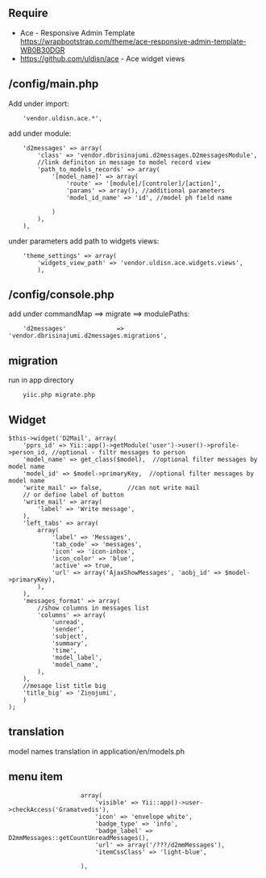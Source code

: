 Require
-------


* Ace - Responsive Admin Template https://wrapbootstrap.com/theme/ace-responsive-admin-template-WB0B30DGR
* https://github.com/uldisn/ace - Ace widget views



/config/main.php
----------------

Add under import:

        'vendor.uldisn.ace.*', 

add under module: 

        'd2messages' => array( 
            'class' => 'vendor.dbrisinajumi.d2messages.D2messagesModule',
            //link definiton in message to model record view
            'path_to_models_records' => array(
                '[model_name]' => array(
                    'route' => '[module]/[controler]/[action]',
                    'params' => array(), //additional parameters
                    'model_id_name' => 'id', //model ph field name
                    
                )
            ),
        ),
        

under parameters add path to widgets views: 
    
        'theme_settings' => array(
            'widgets_view_path' => 'vendor.uldisn.ace.widgets.views',
            ),    

/config/console.php
----------------

add under commandMap ==> migrate ==> modulePaths: 

        'd2messages'              => 'vendor.dbrisinajumi.d2messages.migrations',  
        
migration
---------
run in app directory 

        yiic.php migrate.php
            
        
        
Widget
------

    $this->widget('D2Mail', array(
        'pprs_id' => Yii::app()->getModule('user')->user()->profile->person_id, //optional - filtr messages to person
        'model_name' => get_class($model),  //optional filter messages by model name
        'model_id' => $model->primaryKey,  //optional filter messages by model name        
        'write_mail' => false,       //can not write mail
        // or define label of button
        'write_mail' => array(
            'label' => 'Write message',
        ),        
        'left_tabs' => array(
            array(
                'label' => 'Messages',
                'tab_code' => 'messages',
                'icon' => 'icon-inbox',
                'icon_color' => 'blue',
                'active' => true,
                'url' => array('AjaxShowMessages', 'aobj_id' => $model->primaryKey),
            ),
        ),
        'messages_format' => array(
            //show columns in messages list
            'columns' => array(
                'unread',
                'sender',
                'subject',
                'summary',
                'time',
                'model_label',
                'model_name',
            ),
        ),
        //mesage list title big
        'title_big' => 'Ziņojumi',
        )
    );
    
translation
-----------
    
model names translation in application/en/models.ph 
    

menu item
---------

                        array(
                            'visible' => Yii::app()->user->checkAccess('Gramatvedis'),
                            'icon' => 'envelope white',
                            'badge_type' => 'info',
                            'badge_label' => D2mmMessages::getCountUnreadMessages(),
                            'url' => array('/???/d2mmMessages'),
                            'itemCssClass' => 'light-blue',

                        ),
